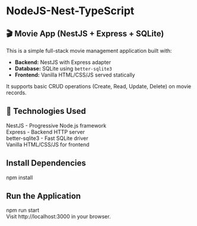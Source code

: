# NodeJS-Nest-TypeScript
## 🎬 Movie App (NestJS + Express + SQLite)
This is a simple full-stack movie management application built with:

- **Backend:** NestJS with Express adapter
- **Database:** SQLite using `better-sqlite3`
- **Frontend:** Vanilla HTML/CSS/JS served statically

It supports basic CRUD operations (Create, Read, Update, Delete) on movie records.
## 💾 Technologies Used
NestJS - Progressive Node.js framework\
Express - Backend HTTP server\
better-sqlite3 - Fast SQLite driver\
Vanilla HTML/CSS/JS for frontend
## Install Dependencies
npm install
## Run the Application
npm run start\
Visit http://localhost:3000 in your browser.